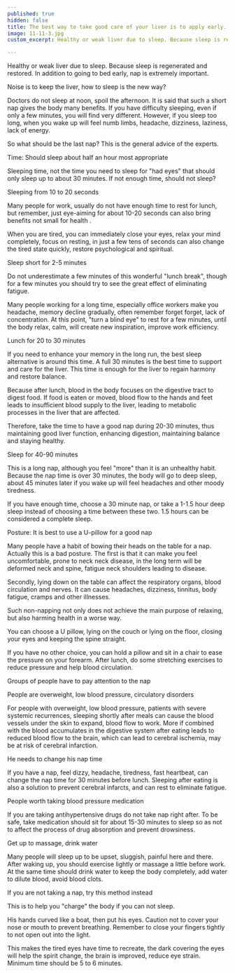 ```yaml
---
published: true
hidden: false
title: The best way to take good care of your liver is to apply early.
image: 11-11-3.jpg
custom_excerpt: Healthy or weak liver due to sleep. Because sleep is regenerated and restored. In addition to going to bed early, nap is extremely important.

---
```


Healthy or weak liver due to sleep. Because sleep is regenerated and restored. In addition to going to bed early, nap is extremely important.

Noise is to keep the liver, how to sleep is the new way?

Doctors do not sleep at noon, spoil the afternoon. It is said that such a short nap gives the body many benefits. If you have difficulty sleeping, even if only a few minutes, you will find very different. However, if you sleep too long, when you wake up will feel numb limbs, headache, dizziness, laziness, lack of energy.

So what should be the last nap? This is the general advice of the experts.

Time: Should sleep about half an hour most appropriate

Sleeping time, not the time you need to sleep for "had eyes" that should only sleep up to about 30 minutes. If not enough time, should not sleep?

Sleeping from 10 to 20 seconds

Many people for work, usually do not have enough time to rest for lunch, but remember, just eye-aiming for about 10-20 seconds can also bring benefits not small for health .

When you are tired, you can immediately close your eyes, relax your mind completely, focus on resting, in just a few tens of seconds can also change the tired state quickly, restore psychological and spiritual.

Sleep short for 2-5 minutes

Do not underestimate a few minutes of this wonderful "lunch break", though for a few minutes you should try to see the great effect of eliminating fatigue.

Many people working for a long time, especially office workers make you headache, memory decline gradually, often remember forget forget, lack of concentration. At this point, "turn a blind eye" to rest for a few minutes, until the body relax, calm, will create new inspiration, improve work efficiency.

Lunch for 20 to 30 minutes

If you need to enhance your memory in the long run, the best sleep alternative is around this time. A full 30 minutes is the best time to support and care for the liver. This time is enough for the liver to regain harmony and restore balance.

Because after lunch, blood in the body focuses on the digestive tract to digest food. If food is eaten or moved, blood flow to the hands and feet leads to insufficient blood supply to the liver, leading to metabolic processes in the liver that are affected.

Therefore, take the time to have a good nap during 20-30 minutes, thus maintaining good liver function, enhancing digestion, maintaining balance and staying healthy.

Sleep for 40-90 minutes

This is a long nap, although you feel "more" than it is an unhealthy habit. Because the nap time is over 30 minutes, the body will go to deep sleep, about 45 minutes later if you wake up will feel headaches and other moody tiredness.

If you have enough time, choose a 30 minute nap, or take a 1-1.5 hour deep sleep instead of choosing a time between these two. 1.5 hours can be considered a complete sleep.

Posture: It is best to use a U-pillow for a good nap

Many people have a habit of bowing their heads on the table for a nap. Actually this is a bad posture. The first is that it can make you feel uncomfortable, prone to neck neck disease, in the long term will be deformed neck and spine, fatigue neck shoulders leading to disease.

Secondly, lying down on the table can affect the respiratory organs, blood circulation and nerves. It can cause headaches, dizziness, tinnitus, body fatigue, cramps and other illnesses.

Such non-napping not only does not achieve the main purpose of relaxing, but also harming health in a worse way.

You can choose a U pillow, lying on the couch or lying on the floor, closing your eyes and keeping the spine straight.

If you have no other choice, you can hold a pillow and sit in a chair to ease the pressure on your forearm. After lunch, do some stretching exercises to reduce pressure and help blood circulation.

Groups of people have to pay attention to the nap

People are overweight, low blood pressure, circulatory disorders

For people with overweight, low blood pressure, patients with severe systemic recurrences, sleeping shortly after meals can cause the blood vessels under the skin to expand, blood flow to work. More if combined with the blood accumulates in the digestive system after eating leads to reduced blood flow to the brain, which can lead to cerebral ischemia, may be at risk of cerebral infarction.

He needs to change his nap time

If you have a nap, feel dizzy, headache, tiredness, fast heartbeat, can change the nap time for 30 minutes before lunch. Sleeping after eating is also a solution to prevent cerebral infarcts, and can rest to eliminate fatigue.

People worth taking blood pressure medication

If you are taking antihypertensive drugs do not take nap right after. To be safe, take medication should sit for about 15-30 minutes to sleep so as not to affect the process of drug absorption and prevent drowsiness.

Get up to massage, drink water

Many people will sleep up to be upset, sluggish, painful here and there. After waking up, you should exercise lightly or massage a little before work. At the same time should drink water to keep the body completely, add water to dilute blood, avoid blood clots.

If you are not taking a nap, try this method instead

This is to help you "charge" the body if you can not sleep.

His hands curved like a boat, then put his eyes. Caution not to cover your nose or mouth to prevent breathing. Remember to close your fingers tightly to not open out into the light.

This makes the tired eyes have time to recreate, the dark covering the eyes will help the spirit change, the brain is improved, reduce eye strain. Minimum time should be 5 to 6 minutes.